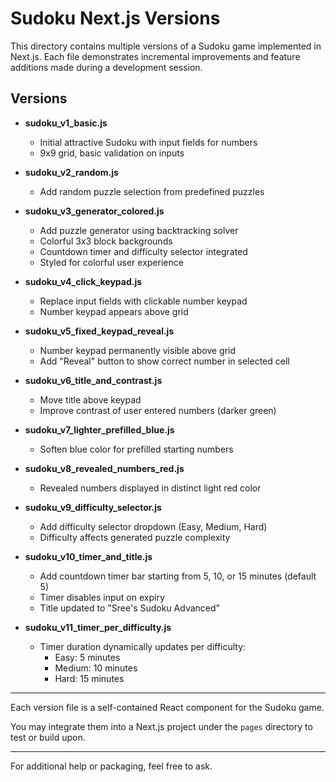 # Sudoku Next.js Versions

This directory contains multiple versions of a Sudoku game implemented in Next.js. Each file demonstrates incremental improvements and feature additions made during a development session.

## Versions

- **sudoku_v1_basic.js**
  - Initial attractive Sudoku with input fields for numbers
  - 9x9 grid, basic validation on inputs

- **sudoku_v2_random.js**
  - Add random puzzle selection from predefined puzzles

- **sudoku_v3_generator_colored.js**
  - Add puzzle generator using backtracking solver
  - Colorful 3x3 block backgrounds
  - Countdown timer and difficulty selector integrated
  - Styled for colorful user experience

- **sudoku_v4_click_keypad.js**
  - Replace input fields with clickable number keypad
  - Number keypad appears above grid

- **sudoku_v5_fixed_keypad_reveal.js**
  - Number keypad permanently visible above grid
  - Add "Reveal" button to show correct number in selected cell

- **sudoku_v6_title_and_contrast.js**
  - Move title above keypad
  - Improve contrast of user entered numbers (darker green)

- **sudoku_v7_lighter_prefilled_blue.js**
  - Soften blue color for prefilled starting numbers

- **sudoku_v8_revealed_numbers_red.js**
  - Revealed numbers displayed in distinct light red color

- **sudoku_v9_difficulty_selector.js**
  - Add difficulty selector dropdown (Easy, Medium, Hard)
  - Difficulty affects generated puzzle complexity

- **sudoku_v10_timer_and_title.js**
  - Add countdown timer bar starting from 5, 10, or 15 minutes (default 5)
  - Timer disables input on expiry
  - Title updated to "Sree's Sudoku Advanced"

- **sudoku_v11_timer_per_difficulty.js**
  - Timer duration dynamically updates per difficulty:
    - Easy: 5 minutes
    - Medium: 10 minutes
    - Hard: 15 minutes

---

Each version file is a self-contained React component for the Sudoku game.

You may integrate them into a Next.js project under the `pages` directory to test or build upon.

---

For additional help or packaging, feel free to ask.
